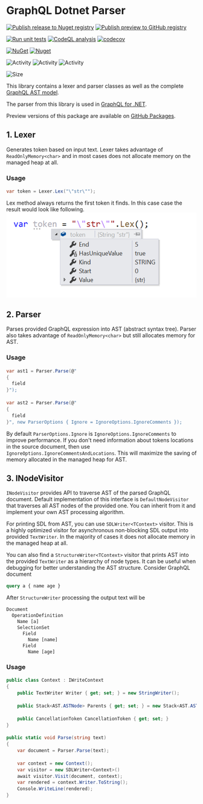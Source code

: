 # GraphQL Dotnet Parser

[![Publish release to Nuget registry](https://github.com/graphql-dotnet/parser/actions/workflows/publish-release.yml/badge.svg)](https://github.com/graphql-dotnet/parser/actions/workflows/publish-release.yml)
[![Publish preview to GitHub registry](https://github.com/graphql-dotnet/parser/actions/workflows/publish-preview.yml/badge.svg)](https://github.com/graphql-dotnet/parser/actions/workflows/publish-preview.yml)

[![Run unit tests](https://github.com/graphql-dotnet/parser/actions/workflows/test.yml/badge.svg)](https://github.com/graphql-dotnet/parser/actions/workflows/test.yml)
[![CodeQL analysis](https://github.com/graphql-dotnet/parser/actions/workflows/codeql-analysis.yml/badge.svg)](https://github.com/graphql-dotnet/parser/actions/workflows/codeql-analysis.yml)
[![codecov](https://codecov.io/gh/graphql-dotnet/parser/branch/master/graph/badge.svg?token=GEjwg1by60)](https://codecov.io/gh/graphql-dotnet/parser)

[![NuGet](https://img.shields.io/nuget/v/GraphQL-Parser.svg)](https://www.nuget.org/packages/GraphQL-Parser)
[![Nuget](https://img.shields.io/nuget/dt/GraphQL-Parser)](https://www.nuget.org/packages/GraphQL-Parser)

![Activity](https://img.shields.io/github/commit-activity/w/graphql-dotnet/parser)
![Activity](https://img.shields.io/github/commit-activity/m/graphql-dotnet/parser)
![Activity](https://img.shields.io/github/commit-activity/y/graphql-dotnet/parser)

![Size](https://img.shields.io/github/repo-size/graphql-dotnet/parser)

This library contains a lexer and parser classes as well as the complete [GraphQL AST model](http://spec.graphql.org/October2021/#sec-Appendix-Grammar-Summary).

The parser from this library is used in [GraphQL for .NET](https://github.com/graphql-dotnet/graphql-dotnet).

Preview versions of this package are available on [GitHub Packages](https://github.com/orgs/graphql-dotnet/packages?repo_name=parser).

## 1. Lexer

Generates token based on input text. Lexer takes advantage of `ReadOnlyMemory<char>` and in most cases
does not allocate memory on the managed heap at all.

### Usage

```c#
var token = Lexer.Lex("\"str\"");
```

Lex method always returns the first token it finds. In this case case the result would look like following.
![lexer example](assets/lexer-example.png)

## 2. Parser

Parses provided GraphQL expression into AST (abstract syntax tree). Parser also takes advantage of
`ReadOnlyMemory<char>` but still allocates memory for AST.

### Usage

```c#
var ast1 = Parser.Parse(@"
{
  field
}");

var ast2 = Parser.Parse(@"
{
  field
}", new ParserOptions { Ignore = IgnoreOptions.IgnoreComments });
```

By default `ParserOptions.Ignore` is `IgnoreOptions.IgnoreComments` to improve performance.
If you don't need information about tokens locations in the source document, then use `IgnoreOptions.IgnoreCommentsAndLocations`.
This will maximize the saving of memory allocated in the managed heap for AST.

## 3. INodeVisitor

`INodeVisitor` provides API to traverse AST of the parsed GraphQL document.
Default implementation of this interface is `DefaultNodeVisitor` that
traverses all AST nodes of the provided one. You can inherit from it and
implement your own AST processing algorithm.

For printing SDL from AST, you can use `SDLWriter<TContext>` visitor.
This is a highly optimized visitor for asynchronous non-blocking SDL output
into provided `TextWriter`. In the majority of cases it does not allocate
memory in the managed heap at all.

You can also find a `StructureWriter<TContext>` visitor that prints AST
into the provided `TextWriter` as a hierarchy of node types. It can be useful
when debugging for better understanding the AST structure.
Consider GraphQL document

```graphql
query a { name age }
```

After `StructureWriter` processing the output text will be

```
Document
  OperationDefinition
    Name [a]
    SelectionSet
      Field
        Name [name]
      Field
        Name [age]
```

### Usage

```c#
public class Context : IWriteContext
{
    public TextWriter Writer { get; set; } = new StringWriter();

    public Stack<AST.ASTNode> Parents { get; set; } = new Stack<AST.ASTNode>();

    public CancellationToken CancellationToken { get; set; }
}

public static void Parse(string text)
{
    var document = Parser.Parse(text);

    var context = new Context();
    var visitor = new SDLWriter<Context>()
    await visitor.Visit(document, context);
    var rendered = context.Writer.ToString();
    Console.WriteLine(rendered);
}
```
